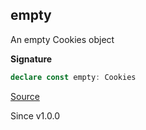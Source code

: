 ## empty

An empty Cookies object

**Signature**

```ts
declare const empty: Cookies
```

[Source](https://github.com/Effect-TS/effect/tree/main/packages/platform/src/Cookies.ts#L296)

Since v1.0.0